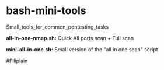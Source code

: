 # bash-mini-tools

Small_tools_for_common_pentesting_tasks

**all-in-one-nmap.sh:** Quick All ports scan + Full scan

**mini-all-in-one.sh:** Small version of the "all in one scan" script

#Filiplain
